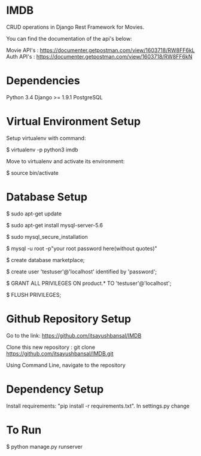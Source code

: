 # IMDB
CRUD operations in Django Rest Framework for Movies.

You can find the documentation of the api's below:

Movie API's : https://documenter.getpostman.com/view/1603718/RW8FF6kL
Auth API's : https://documenter.getpostman.com/view/1603718/RW8FF6kN

# Dependencies
Python 3.4
Django >= 1.9.1
PostgreSQL

# Virtual Environment Setup
Setup virtualenv with command: 

$ virtualenv -p python3 imdb

Move to virtualenv and activate its environment:

$ source bin/activate

# Database Setup
$ sudo apt-get update

$ sudo apt-get install mysql-server-5.6

$ sudo mysql_secure_installation

$ mysql -u root -p"your root password here(without quotes)"

$ create database marketplace;

$ create user 'testuser'@'localhost' identified by 'password';

$ GRANT ALL PRIVILEGES ON product.* TO 'testuser'@'localhost';

$ FLUSH PRIVILEGES;

# Github Repository Setup
Go to the link: https://github.com/itsayushbansal/IMDB

Clone this new repository : git clone https://github.com/itsayushbansal/IMDB.git

Using Command Line, navigate to the repository

# Dependency Setup
Install requirements: "pip install -r requirements.txt".
In settings.py change 

# To Run
$ python manage.py runserver
